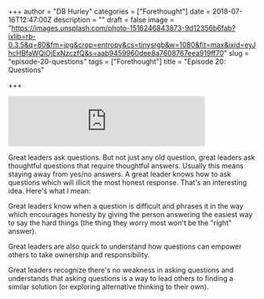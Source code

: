 +++
author = "DB Hurley"
categories = ["Forethought"]
date = 2018-07-16T12:47:00Z
description = ""
draft = false
image = "https://images.unsplash.com/photo-1516246843873-9d12356b6fab?ixlib=rb-0.3.5&q=80&fm=jpg&crop=entropy&cs=tinysrgb&w=1080&fit=max&ixid=eyJhcHBfaWQiOjExNzczfQ&s=aab9459960dee8a7608767eea919ff70"
slug = "episode-20-questions"
tags = ["Forethought"]
title = "Episode 20: Questions"

+++


<iframe src="https://anchor.fm/forethought/embed/episodes/Episode-20-Questions-e1qmgo" height="102px" width="400px" frameborder="0" scrolling="no"></iframe>

Great leaders ask questions. But not just any old question, great leaders ask thoughtful questions that require thoughtful answers. Usually this means staying away from yes/no answers. A great leader knows how to ask questions which will illicit the most honest response. That's an interesting idea. Here's what I mean:

Great leaders know when a question is difficult and phrases it in the way which encourages honesty by giving the person answering the easiest way to say the hard things (the thing they worry most won't be the "right" answer).

Great leaders are also quick to understand how questions can empower others to take ownership and responsibility.

Great leaders recognize there's no weakness in asking questions and understands that asking questions is a way to lead others to finding a similar solution (or exploring alternative thinking to their own).

